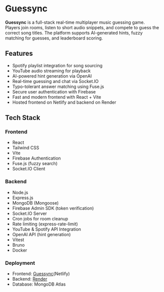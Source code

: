 # Guessync

**Guessync** is a full-stack real-time multiplayer music guessing game. Players join rooms, listen to short audio snippets, and compete to guess the correct song titles. The platform supports AI-generated hints, fuzzy matching for guesses, and leaderboard scoring.

## Features

- Spotify playlist integration for song sourcing
- YouTube audio streaming for playback
- AI-powered hint generation via OpenAI
- Real-time guessing and chat via Socket.IO
- Typo-tolerant answer matching using Fuse.js
- Secure user authentication with Firebase
- Fast and modern frontend with React + Vite
- Hosted frontend on Netlify and backend on Render

## Tech Stack

### Frontend
- React
- Tailwind CSS
- Vite
- Firebase Authentication
- Fuse.js (fuzzy search)
- Socket.IO Client

### Backend
- Node.js
- Express.js
- MongoDB (Mongoose)
- Firebase Admin SDK (token verification)
- Socket.IO Server
- Cron jobs for room cleanup
- Rate limiting (express-rate-limit)
- YouTube & Spotify API Integration
- OpenAI API (hint generation)
- Vitest
- Bruno  
- Docker

### Deployment
- Frontend: [Guessync](https://guessync.netlify.app/)(Netlify)
- Backend: [Render](https://guessync.onrender.com/)
- Database: MongoDB Atlas


